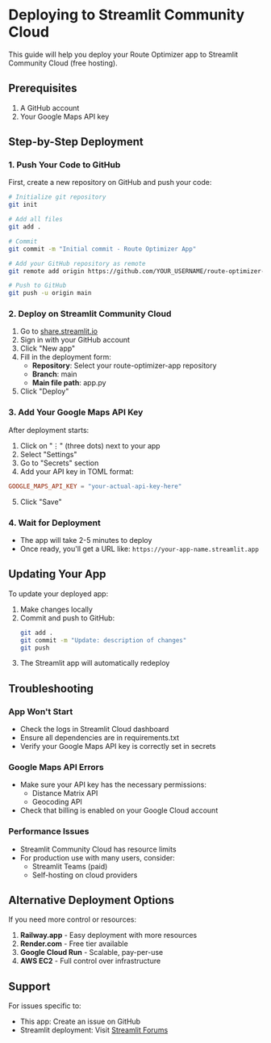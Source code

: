 # Deploying to Streamlit Community Cloud

This guide will help you deploy your Route Optimizer app to Streamlit Community Cloud (free hosting).

## Prerequisites

1. A GitHub account
2. Your Google Maps API key

## Step-by-Step Deployment

### 1. Push Your Code to GitHub

First, create a new repository on GitHub and push your code:

```bash
# Initialize git repository
git init

# Add all files
git add .

# Commit
git commit -m "Initial commit - Route Optimizer App"

# Add your GitHub repository as remote
git remote add origin https://github.com/YOUR_USERNAME/route-optimizer-app.git

# Push to GitHub
git push -u origin main
```

### 2. Deploy on Streamlit Community Cloud

1. Go to [share.streamlit.io](https://share.streamlit.io)
2. Sign in with your GitHub account
3. Click "New app"
4. Fill in the deployment form:
   - **Repository**: Select your route-optimizer-app repository
   - **Branch**: main
   - **Main file path**: app.py
5. Click "Deploy"

### 3. Add Your Google Maps API Key

After deployment starts:

1. Click on "⋮" (three dots) next to your app
2. Select "Settings"
3. Go to "Secrets" section
4. Add your API key in TOML format:

```toml
GOOGLE_MAPS_API_KEY = "your-actual-api-key-here"
```

5. Click "Save"

### 4. Wait for Deployment

- The app will take 2-5 minutes to deploy
- Once ready, you'll get a URL like: `https://your-app-name.streamlit.app`

## Updating Your App

To update your deployed app:

1. Make changes locally
2. Commit and push to GitHub:
   ```bash
   git add .
   git commit -m "Update: description of changes"
   git push
   ```
3. The Streamlit app will automatically redeploy

## Troubleshooting

### App Won't Start
- Check the logs in Streamlit Cloud dashboard
- Ensure all dependencies are in requirements.txt
- Verify your Google Maps API key is correctly set in secrets

### Google Maps API Errors
- Make sure your API key has the necessary permissions:
  - Distance Matrix API
  - Geocoding API
- Check that billing is enabled on your Google Cloud account

### Performance Issues
- Streamlit Community Cloud has resource limits
- For production use with many users, consider:
  - Streamlit Teams (paid)
  - Self-hosting on cloud providers

## Alternative Deployment Options

If you need more control or resources:

1. **Railway.app** - Easy deployment with more resources
2. **Render.com** - Free tier available
3. **Google Cloud Run** - Scalable, pay-per-use
4. **AWS EC2** - Full control over infrastructure

## Support

For issues specific to:
- This app: Create an issue on GitHub
- Streamlit deployment: Visit [Streamlit Forums](https://discuss.streamlit.io) 